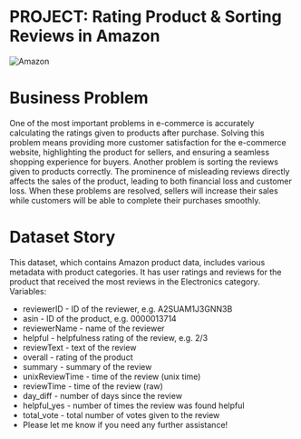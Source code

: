 
# PROJECT: Rating Product & Sorting Reviews in Amazon

![Amazon](https://github.com/sametaydn/Rating-Product-Sorting-in-Amazon/assets/53154449/a3287ff8-2cae-4870-b456-00a3dcbbbdb1)


# Business Problem
One of the most important problems in e-commerce is accurately calculating the ratings given to products after purchase.
Solving this problem means providing more customer satisfaction for the e-commerce website, highlighting the product for sellers, and ensuring a seamless shopping experience for buyers. Another problem is sorting the reviews given to products correctly.
The prominence of misleading reviews directly affects the sales of the product, leading to both financial loss and customer loss. When these problems are resolved, sellers will increase their sales while customers will be able to complete their purchases smoothly.

# Dataset Story
This dataset, which contains Amazon product data, includes various metadata with product categories. It has user ratings and reviews for the product that received the most reviews in the Electronics category.
Variables:
* reviewerID - ID of the reviewer, e.g. A2SUAM1J3GNN3B
* asin - ID of the product, e.g. 0000013714
* reviewerName - name of the reviewer
* helpful - helpfulness rating of the review, e.g. 2/3
* reviewText - text of the review
* overall - rating of the product
* summary - summary of the review
* unixReviewTime - time of the review (unix time)
* reviewTime - time of the review (raw)
* day_diff - number of days since the review
* helpful_yes - number of times the review was found helpful
* total_vote - total number of votes given to the review
* Please let me know if you need any further assistance!
